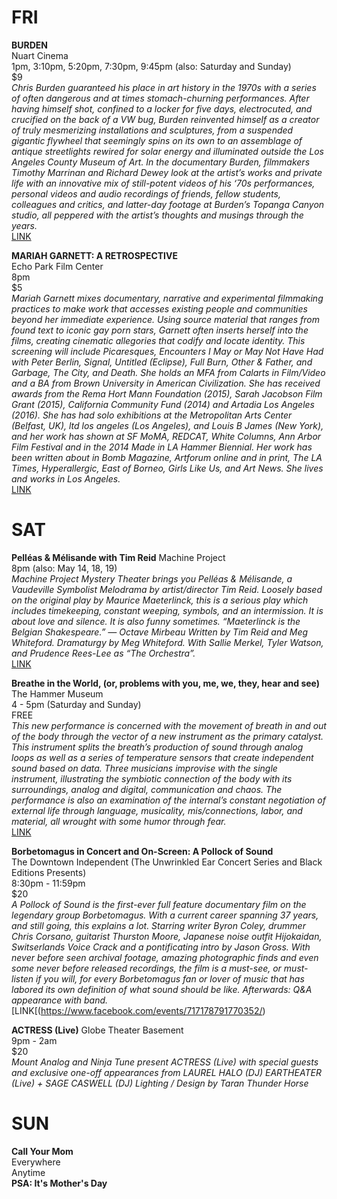 # FRI
**BURDEN**  
Nuart Cinema  
1pm, 3:10pm, 5:20pm, 7:30pm, 9:45pm (also: Saturday and Sunday)  
$9  
*Chris Burden guaranteed his place in art history in the 1970s with a series of often dangerous and at times stomach-churning performances. After having himself shot, confined to a locker for five days, electrocuted, and crucified on the back of a VW bug, Burden reinvented himself as a creator of truly mesmerizing installations and sculptures, from a suspended gigantic flywheel that seemingly spins on its own to an assemblage of antique streetlights rewired for solar energy and illuminated outside the Los Angeles County Museum of Art. In the documentary Burden, filmmakers Timothy Marrinan and Richard Dewey look at the artist’s works and private life with an innovative mix of still-potent videos of his ‘70s performances, personal videos and audio recordings of friends, fellow students, colleagues and critics, and latter-day footage at Burden’s Topanga Canyon studio, all peppered with the artist’s thoughts and musings through the years.*  
[LINK](https://www.landmarktheatres.com/los-angeles/nuart-theatre/film-info/burden)  

**MARIAH GARNETT: A RETROSPECTIVE**  
Echo Park Film Center  
8pm  
$5  
*Mariah Garnett mixes documentary, narrative and experimental filmmaking practices to make work that accesses existing people and communities beyond her immediate experience. Using source material that ranges from found text to iconic gay porn stars, Garnett often inserts herself into the films, creating cinematic allegories that codify and locate identity. This screening will include Picaresques, Encounters I May or May Not Have Had with Peter Berlin, Signal, Untitled (Eclipse), Full Burn, Other & Father, and Garbage, The City, and Death. She holds an MFA from Calarts in Film/Video and a BA from Brown University in American Civilization. She has received awards from the Rema Hort Mann Foundation (2015), Sarah Jacobson Film Grant (2015), California Community Fund (2014) and Artadia Los Angeles (2016). She has had solo exhibitions at the Metropolitan Arts Center (Belfast, UK), ltd los angeles (Los Angeles), and Louis B James (New York), and her work has shown at SF MoMA, REDCAT, White Columns, Ann Arbor Film Festival and in the 2014 Made in LA Hammer Biennial. Her work has been written about in Bomb Magazine, Artforum online and in print, The LA Times, Hyperallergic, East of Borneo, Girls Like Us, and Art News. She lives and works in Los Angeles.*   
[LINK](http://www.echoparkfilmcenter.org/events/mariah-garnett-a-retrospective/)  

# SAT
**Pelléas & Mélisande with Tim Reid** 
Machine Project  
8pm (also: May 14, 18, 19)  
*Machine Project Mystery Theater brings you Pelléas & Mélisande, a Vaudeville Symbolist Melodrama by artist/director Tim Reid.  Loosely based on the original play by Maurice Maeterlinck, this is a serious play which includes timekeeping, constant weeping, symbols, and an intermission. It is about love and silence. It is also funny sometimes.  “Maeterlinck is the Belgian Shakespeare.” — Octave Mirbeau Written by Tim Reid and Meg Whiteford. Dramaturgy by Meg Whiteford. With Sallie Merkel, Tyler Watson, and Prudence Rees-Lee as “The Orchestra”.*  
[LINK](http://machineproject.com/2017/events/pelleas-and-melisande/)  

**Breathe in the World, (or, problems with you, me, we, they, hear and see)**  
The Hammer Museum  
4 - 5pm (Saturday and Sunday)  
FREE  
*This new performance is concerned with the movement of breath in and out of the body through the vector of a new instrument as the primary catalyst. This instrument splits the breath’s production of sound through analog loops as well as a series of temperature sensors that create independent sound based on data. Three musicians improvise with the single instrument, illustrating the symbiotic connection of the body with its surroundings, analog and digital, communication and chaos. The performance is also an examination of the internal’s constant negotiation of external life through language, musicality, mis/connections, labor, and material, all wrought with some humor through fear.*  
[LINK](https://hammer.ucla.edu/programs-events/2017/05/breathe-in-the-world-or-problems-with-you-me-we-they-hear-and-see/)  

**Borbetomagus in Concert and On-Screen: A Pollock of Sound**  
The Downtown Independent (The Unwrinkled Ear Concert Series and Black Editions Presents)  
8:30pm - 11:59pm  
$20  
*A Pollock of Sound is the first-ever full feature documentary film on the legendary group Borbetomagus. With a current career spanning 37 years, and still going, this explains a lot. Starring writer Byron Coley, drummer Chris Corsano, guitarist Thurston Moore, Japanese noise outfit Hijokaidan, Switserlands Voice Crack and a pontificating intro by Jason Gross. With never before seen archival footage, amazing photographic finds and even some never before released recordings, the film is a must-see, or must-listen if you will, for every Borbetomagus fan or lover of music that has labored its own definition of what sound should be like. Afterwards: Q&A appearance with band.*  
[LINK[(https://www.facebook.com/events/717178791770352/)  

**ACTRESS (Live)** 
Globe Theater Basement  
9pm - 2am  
$20  
*Mount Analog and Ninja Tune present ACTRESS (Live) with special guests and exclusive one-off appearances from LAUREL HALO (DJ) EARTHEATER (Live) + SAGE CASWELL (DJ) Lighting / Design by Taran Thunder Horse*  

# SUN
**Call Your Mom**  
Everywhere  
Anytime  
**PSA: It's Mother's Day**  
